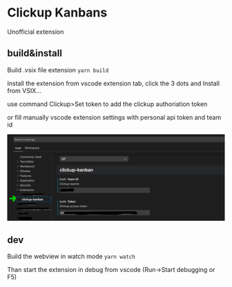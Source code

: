# Clickup Kanbans

Unofficial extension

## build&install

Build .vsix file extension
`yarn build`

Install the extension from vscode extension tab, click the 3 dots and Install from VSIX...

use command Clickup>Set token to add the clickup authoriation token

or fill manually vscode extension settings with personal api token and team id

![settings](settings.jpg)

## dev

Build the webview in watch mode
`yarn watch`

Than start the extension in debug from vscode (Run->Start debugging or F5)
